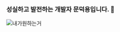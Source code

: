 ### 성실하고 발전하는 개발자 문덕용입니다. 👋

![내가원하는거](https://img.shields.io/badge/성실-신중c-blue)
<!--
**Crescent117/Crescent117** is a ✨ _special_ ✨ repository because its `README.md` (this file) appears on your GitHub profile.

Here are some ideas to get you started:

- 🔭 I’m currently working on ...
- 🌱 I’m currently learning ...
- 👯 I’m looking to collaborate on ...
- 🤔 I’m looking for help with ...
- 💬 Ask me about ...
- 📫 How to reach me: ...
- 😄 Pronouns: ...
- ⚡ Fun fact: ...
-->
